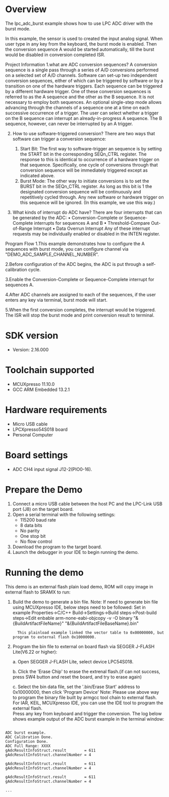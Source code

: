 Overview
========

The lpc_adc_burst example shows how to use LPC ADC driver with the burst mode.

In this example, the sensor is used to created the input analog signal.
When user type in any key from the keyboard, the burst mode is enabled. Then the conversion 
sequence A would be started automatically, till the burst would be disabled in conversion completed ISR. 

Project Information
1.what are ADC conversion sequences?
  A conversion sequence is a single pass through a series of A/D conversions performed on a selected set of
  A/D channels. Software can set-up two independent conversion sequences, either of which can be triggered 
  by software or by a transition on one of the hardware triggers. Each sequence can be triggered by a different 
  hardware trigger. One of these conversion sequences is referred to as the A sequence and the other as the B
  sequence. It is not necessary to employ both sequences. An optional single-step mode allows advancing through
  the channels of a sequence one at a time on each successive occurrence of a trigger. The user can select whether
  a trigger on the B sequence can interrupt an already-in-progress A sequence. The B sequence, however, can never be
  interrupted by an A trigger.
  
2. How to use software-triggered conversion?
   There are two ways that software can trigger a conversion sequence:
      1. Start Bit: The first way to software-trigger an sequence is by setting the START bit in
         the corresponding SEQn_CTRL register. The response to this is identical to
         occurrence of a hardware trigger on that sequence. Specifically, one cycle of
         conversions through that conversion sequence will be immediately triggered except
         as indicated above. 
      2. Burst Mode: The other way to initiate conversions is to set the BURST bit in the
         SEQn_CTRL register. As long as this bit is 1 the designated conversion sequence will
         be continuously and repetitively cycled through. Any new software or hardware trigger
         on this sequence will be ignored. (In this example, we use this way.)
         
3. What kinds of interrupt do ADC have?
   There are four interrupts that can be generated by the ADC:
     • Conversion-Complete or Sequence-Complete interrupts for sequences A and B
     • Threshold-Compare Out-of-Range Interrupt
     • Data Overrun Interrupt
   Any of these interrupt requests may be individually enabled or disabled in the INTEN register.
  
Program Flow
1.This example demonstrates how to configure the A sequences with burst mode, you can configure channel via 
  "DEMO_ADC_SAMPLE_CHANNEL_NUMBER".
  
2.Before configuration of the ADC begins, the ADC is put through a self-calibration cycle.  

3.Enable the Conversion-Complete or Sequence-Complete interrupt for sequences A.
  
4.After ADC channels are assigned to each of the sequences, if the user enters any key via terminal, burst mode will start.  
  
5.When the first conversion completes, the interrupt would be triggered. The ISR will stop the burst mode and print conversion result 
  to terminal.

SDK version
===========
- Version: 2.16.000

Toolchain supported
===================
- MCUXpresso  11.10.0
- GCC ARM Embedded  13.2.1

Hardware requirements
=====================
- Micro USB cable
- LPCXpresso54S018 board
- Personal Computer

Board settings
==============
- ADC CH4 input signal J12-2(PIO0-16).

Prepare the Demo
================
1.  Connect a micro USB cable between the host PC and the LPC-Link USB port (J8) on the target board.
2.  Open a serial terminal with the following settings:
    - 115200 baud rate
    - 8 data bits
    - No parity
    - One stop bit
    - No flow control
3.  Download the program to the target board.
4.  Launch the debugger in your IDE to begin running the demo.

Running the demo
================
This demo is an external flash plain load demo, ROM will copy image in external flash to SRAMX to run:
1. Build the demo to generate a bin file.
   Note: If need to generate bin file using MCUXpresso IDE, below steps need to be followed:
         Set in example Properties->C/C++ Build->Settings->Build steps->Post-build steps->Edit
         enbable arm-none-eabi-objcopy -v -O binary "&{BuildArtifactFileName}" "&{BuildArtifactFileBaseName}.bin" 
         
         This plainload example linked the vector table to 0x00000000, but program to external flash 0x10000000.

2. Program the bin file to external on board flash via SEGGER J-FLASH Lite(V6.22 or higher):

   a. Open SEGGER J-FLASH Lite, select device LPC54S018.

   b. Click the 'Erase Chip' to erase the extrenal flash.(if can not success, press SW4 button and reset the board, and try to erase again)

   c. Select the bin data file, set the '.bin/Erase Start' address to 0x10000000, then click 'Program Device'
Note: Please use above way to program the binary file built by armgcc tool chain to external flash. 
      For IAR, KEIL, MCUXpresso IDE, you can use the IDE tool to program the external flash.  
Press any key from keyboard and trigger the conversion.
The log below shows example output of the ADC burst example in the terminal window:
~~~~~~~~~~~~~~~~~~~~~~~~~~~~~~~~~~~

ADC burst example.
ADC Calibration Done.
Configuration Done.
ADC Full Range: XXXX
gAdcResultInfoStruct.result        = 611
gAdcResultInfoStruct.channelNumber = 4

gAdcResultInfoStruct.result        = 611
gAdcResultInfoStruct.channelNumber = 4

gAdcResultInfoStruct.result        = 611
gAdcResultInfoStruct.channelNumber = 4

...

~~~~~~~~~~~~~~~~~~~~~~~~~~~~~~~~~~~
